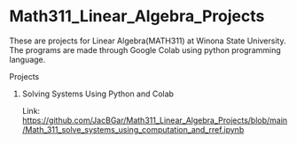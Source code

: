 # Math311_Linear_Algebra_Projects
These are projects for Linear Algebra(MATH311) at Winona State University. The programs are made through Google Colab using python programming language.

Projects

1. Solving Systems Using Python and Colab

   Link: https://github.com/JacBGar/Math311_Linear_Algebra_Projects/blob/main/Math_311_solve_systems_using_computation_and_rref.ipynb
